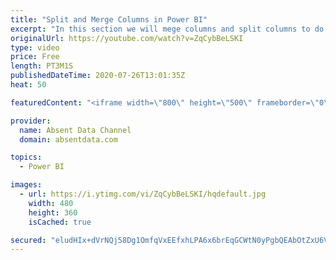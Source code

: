 ```yaml
---
title: "Split and Merge Columns in Power BI"
excerpt: "In this section we will mege columns and split columns to do a depper level of analysis"
originalUrl: https://youtube.com/watch?v=ZqCybBeLSKI
type: video
price: Free
length: PT3M1S
publishedDateTime: 2020-07-26T13:01:35Z
heat: 50

featuredContent: "<iframe width=\"800\" height=\"500\" frameborder=\"0\" src=\"https://www.youtube.com/embed/ZqCybBeLSKI\" allow=\"accelerometer; autoplay; encrypted-media; gyroscope; picture-in-picture\" allowfullscreen></iframe>"

provider:
  name: Absent Data Channel
  domain: absentdata.com

topics:
  - Power BI

images:
  - url: https://i.ytimg.com/vi/ZqCybBeLSKI/hqdefault.jpg
    width: 480
    height: 360
    isCached: true

secured: "eludHIx+dVrNQj58Dg1OmfqVxEEfxhLPA6x6brEqGCWtN0yPgbQEAbOtZxU6VHT0gIaVMddrNOIy+YD8DTOlpxQ2ilUMlFXv2CLykeTql/+rlvN6k1wKy/UaCSCnn0HDYPnYhLO0ncJNsupsGQNcZQ5wD3468Al+jbncYIK0gXqt5d94DG5kiiH0f085OfCsH9lyl25bBLduradA1m24Q/PPF0aVC3eXpQ6LcmotXg3tPKYZZkDuTjY/uQkWuY5g1bFqPUjV/WUZa7EWGVitrZiJGWrA5tnhWuB9U0Rp9TlKgVYtqMwgophh0xBcXRpK+PL+aEkYFj0GL9479cYTAhZnDSUbjcqvVqlIIlOOiIcoOxp+jMBmZbbr8fUUUTEiLq4z9YvxMYpjbZLdY5HQ3t8aYZYpikPfZzAkgT0NABA=;VWC2U9GHu56/uKTxEUl47Q=="
---
```


